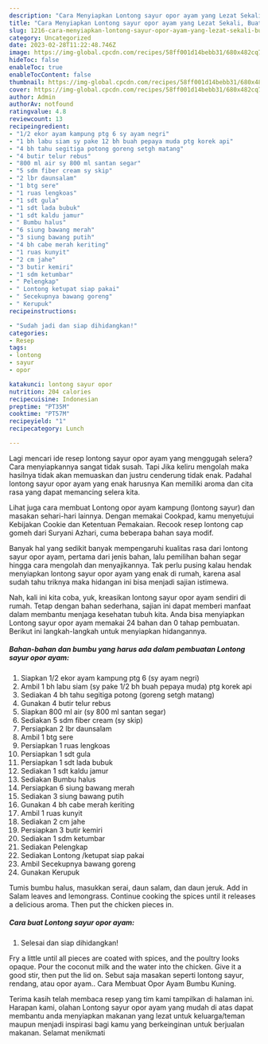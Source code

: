 ```yaml
---
description: "Cara Menyiapkan Lontong sayur opor ayam yang Lezat Sekali, Buat Buka Puasa}"
title: "Cara Menyiapkan Lontong sayur opor ayam yang Lezat Sekali, Buat Buka Puasa}"
slug: 1216-cara-menyiapkan-lontong-sayur-opor-ayam-yang-lezat-sekali-buat-buka-puasa
category: Uncategorized
date: 2023-02-28T11:22:48.746Z
image: https://img-global.cpcdn.com/recipes/58ff001d14bebb31/680x482cq70/lontong-sayur-opor-ayam-foto-resep-utama.jpg
hideToc: false
enableToc: true
enableTocContent: false
thumbnail: https://img-global.cpcdn.com/recipes/58ff001d14bebb31/680x482cq70/lontong-sayur-opor-ayam-foto-resep-utama.jpg
cover: https://img-global.cpcdn.com/recipes/58ff001d14bebb31/680x482cq70/lontong-sayur-opor-ayam-foto-resep-utama.jpg
author: Admin
authorAv: notfound
ratingvalue: 4.8
reviewcount: 13
recipeingredient:
- "1/2 ekor ayam kampung ptg 6 sy ayam negri"
- "1 bh labu siam sy pake 12 bh buah pepaya muda ptg korek api"
- "4 bh tahu segitiga potong goreng setgh matang"
- "4 butir telur rebus"
- "800 ml air sy 800 ml santan segar"
- "5 sdm fiber cream sy skip"
- "2 lbr daunsalam"
- "1 btg sere"
- "1 ruas lengkoas"
- "1 sdt gula"
- "1 sdt lada bubuk"
- "1 sdt kaldu jamur"
- " Bumbu halus"
- "6 siung bawang merah"
- "3 siung bawang putih"
- "4 bh cabe merah keriting"
- "1 ruas kunyit"
- "2 cm jahe"
- "3 butir kemiri"
- "1 sdm ketumbar"
- " Pelengkap"
- " Lontong ketupat siap pakai"
- " Secekupnya bawang goreng"
- " Kerupuk"
recipeinstructions:

- "Sudah jadi dan siap dihidangkan!"
categories:
- Resep
tags:
- lontong
- sayur
- opor

katakunci: lontong sayur opor 
nutrition: 204 calories
recipecuisine: Indonesian
preptime: "PT35M"
cooktime: "PT57M"
recipeyield: "1"
recipecategory: Lunch

---
```



Lagi mencari ide resep lontong sayur opor ayam yang menggugah selera? Cara menyiapkannya sangat tidak susah. Tapi Jika keliru mengolah maka hasilnya tidak akan memuaskan dan justru cenderung tidak enak. Padahal lontong sayur opor ayam yang enak harusnya Kan memiliki aroma dan cita rasa yang dapat memancing selera kita.


Lihat juga cara membuat Lontong opor ayam kampung (lontong sayur) dan masakan sehari-hari lainnya. Dengan memakai Cookpad, kamu menyetujui Kebijakan Cookie dan Ketentuan Pemakaian. Recook resep lontong cap gomeh dari Suryani Azhari, cuma beberapa bahan saya modif.

Banyak hal yang sedikit banyak mempengaruhi kualitas rasa dari lontong sayur opor ayam, pertama dari jenis bahan, lalu pemilihan bahan segar hingga cara mengolah dan menyajikannya. Tak perlu pusing kalau hendak menyiapkan lontong sayur opor ayam yang enak di rumah, karena asal sudah tahu triknya maka hidangan ini bisa menjadi sajian istimewa.


Nah, kali ini kita coba, yuk, kreasikan lontong sayur opor ayam sendiri di rumah. Tetap dengan bahan sederhana, sajian ini dapat memberi manfaat dalam membantu menjaga kesehatan tubuh kita. Anda bisa menyiapkan Lontong sayur opor ayam memakai 24 bahan dan 0 tahap pembuatan. Berikut ini langkah-langkah untuk menyiapkan hidangannya.

<!--inarticleads1-->

##### Bahan-bahan dan bumbu yang harus ada dalam pembuatan Lontong sayur opor ayam:

1. Siapkan 1/2 ekor ayam kampung ptg 6 (sy ayam negri)
1. Ambil 1 bh labu siam (sy pake 1/2 bh buah pepaya muda) ptg korek api
1. Sediakan 4 bh tahu segitiga potong (goreng setgh matang)
1. Gunakan 4 butir telur rebus
1. Siapkan 800 ml air (sy 800 ml santan segar)
1. Sediakan 5 sdm fiber cream (sy skip)
1. Persiapkan 2 lbr daunsalam
1. Ambil 1 btg sere
1. Persiapkan 1 ruas lengkoas
1. Persiapkan 1 sdt gula
1. Persiapkan 1 sdt lada bubuk
1. Sediakan 1 sdt kaldu jamur
1. Sediakan  Bumbu halus
1. Persiapkan 6 siung bawang merah
1. Sediakan 3 siung bawang putih
1. Gunakan 4 bh cabe merah keriting
1. Ambil 1 ruas kunyit
1. Sediakan 2 cm jahe
1. Persiapkan 3 butir kemiri
1. Sediakan 1 sdm ketumbar
1. Sediakan  Pelengkap
1. Sediakan  Lontong /ketupat siap pakai
1. Ambil  Secekupnya bawang goreng
1. Gunakan  Kerupuk


Tumis bumbu halus, masukkan serai, daun salam, dan daun jeruk. Add in Salam leaves and lemongrass. Continue cooking the spices until it releases a delicious aroma. Then put the chicken pieces in. 

<!--inarticleads2-->

##### Cara buat Lontong sayur opor ayam:


1. Selesai dan siap dihidangkan!

Fry a little until all pieces are coated with spices, and the poultry looks opaque. Pour the coconut milk and the water into the chicken. Give it a good stir, then put the lid on. Sebut saja masakan seperti lontong sayur, rendang, atau opor ayam.. Cara Membuat Opor Ayam Bumbu Kuning. 

Terima kasih telah membaca resep yang tim kami tampilkan di halaman ini. Harapan kami, olahan Lontong sayur opor ayam yang mudah di atas dapat membantu anda menyiapkan makanan yang lezat untuk keluarga/teman maupun menjadi inspirasi bagi kamu yang berkeinginan untuk berjualan makanan. Selamat menikmati
